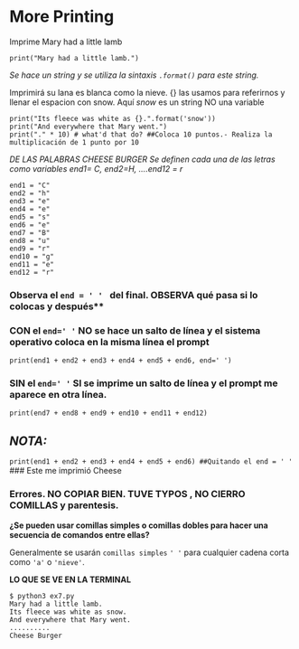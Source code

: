 # More Printing


Imprime Mary had a little lamb

```
print("Mary had a little lamb.")
```

*Se hace un string y se utiliza la sintaxis `.format()` para este string.*

Imprimirá su lana es blanca como la nieve. {} las usamos para referirnos y llenar el espacion con snow. Aquí *snow* es un string NO una variable

```
print("Its fleece was white as {}.".format('snow'))
print("And everywhere that Mary went.")
print("." * 10) # what'd that do? ##Coloca 10 puntos.- Realiza la multiplicación de 1 punto por 10
```

*DE LAS PALABRAS CHEESE BURGER Se definen cada una de las letras como variables end1= C, end2=H, ....end12 = r*

```
end1 = "C"
end2 = "h"
end3 = "e"
end4 = "e"
end5 = "s"
end6 = "e"
end7 = "B"
end8 = "u"
end9 = "r"
end10 = "g"
end11 = "e"
end12 = "r"
```

### Observa el `end = ' ' ` del final. OBSERVA qué pasa si lo colocas y después**


### CON el `end=' '` **NO** se hace un salto de línea y el sistema operativo coloca en la misma línea el prompt

```
print(end1 + end2 + end3 + end4 + end5 + end6, end=' ')
```

### SIN el `end=' '` **SI** se imprime un salto de línea y el prompt me aparece en otra línea.

```
print(end7 + end8 + end9 + end10 + end11 + end12)
```

## *NOTA:*


`print(end1 + end2 + end3 + end4 + end5 + end6) ##Quitando el end = ' '`  ### Este me imprimió Cheese


### Errores. NO COPIAR BIEN. TUVE TYPOS , NO CIERRO COMILLAS y parentesis.

**¿Se pueden usar comillas simples o comillas dobles para hacer una secuencia de comandos entre ellas?**

Generalmente se usarán `comillas simples` `' '` para cualquier cadena corta como `'a'` o `'nieve'`.

**LO QUE SE VE EN LA TERMINAL**

```
$ python3 ex7.py
Mary had a little lamb.
Its fleece was white as snow.
And everywhere that Mary went.
..........
Cheese Burger
```
